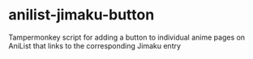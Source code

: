 # anilist-jimaku-button
 Tampermonkey script for adding a button to individual anime pages on AniList that links to the corresponding Jimaku entry
